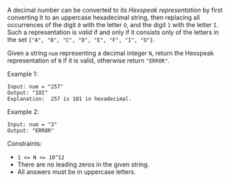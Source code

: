 A decimal number can be converted to its *Hexspeak representation* by first converting it to an uppercase hexadecimal string, then replacing all occurrences of the digit `0` with the letter `O`, and the digit `1` with the letter `I`.  Such a representation is *valid* if and only if it consists only of the letters in the set `{"A", "B", "C", "D", "E", "F", "I", "O"}`.

Given a string `num` representing a decimal integer `N`, return the Hexspeak representation of `N` if it is valid, otherwise return `"ERROR"`.

Example 1:
```
Input: num = "257"
Output: "IOI"
Explanation:  257 is 101 in hexadecimal.
```
Example 2:
```
Input: num = "3"
Output: "ERROR"
```
Constraints:

-   `1 <= N <= 10^12`
-   There are no leading zeros in the given string.
-   All answers must be in uppercase letters.